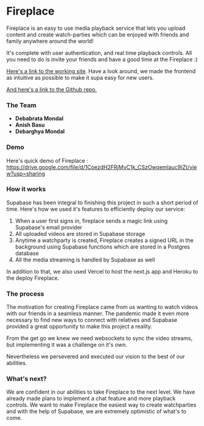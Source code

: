 # Fireplace

Fireplace is an easy to use media playback service that lets you upload content and create watch-parties which can be enjoyed with friends and family anywhere around the world!

It's complete with user authentication, and real time playback controls. All you need to do is invite your friends and have a good time at the Fireplace :)

[Here's a link to the working site](https://fireplace-debabratajr.vercel.app/). Have a look around, we made the frontend as intuitive as possible to make it supa easy for new users.

[And here's a link to the Github repo.](https://github.com/0xDebabrata/fireplace-server)

### The Team

- **Debabrata Mondal**
- **Anish Basu**
- **Debarghya Mondal**

### Demo 

Here's quick demo of Fireplace :
https://drive.google.com/file/d/1CoezdH2FRjMvC1k_CSzOwqemlauc9IZt/view?usp=sharing


### How it works

Supabase has been integral to finishing this project in such a short period of time. Here's how we used it's features to efficiently deploy our service:

1. When a user first signs in, fireplace sends a magic link using Supabase's email provider
2. All uploaded videos are stored in Supabase storage
3. Anytime a watchparty is created, Fireplace creates a signed URL in the background using Supabase functions which are stored in a Postgres database
4. All the media streaming is handled by Supabase as well

In addition to that, we also used Vercel to host the next.js app and Heroku to the deploy Fireplace.

### The process

The motivation for creating Fireplace came from us wanting to watch videos with our friends in a seamless manner. The pandemic made it even more necessary to find new ways to connect with relatives and Supabase provided a great opportunity to make this project a reality. 

From the get go we knew we need websockets to sync the video streams, but implementing it was a challenge on it's own.

Nevertheless we persevered and executed our vision to the best of our abilities.

### What's next?

We are confident in our abilities to take Fireplace to the next level. We have already made plans to implement a chat feature and more playback controls. We want to make Fireplace the easiest way to create watchparties and with the help of Supabase, we are extremely optimistic of what's to come.



